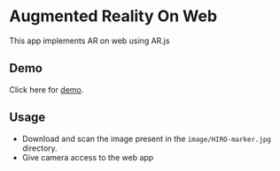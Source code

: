 # Augmented Reality On Web

This app implements AR on web using AR.js

## Demo

Click here for [demo](https://somsubhra1.github.io/augmented-reality-web-app/).

## Usage

- Download and scan the image present in the `image/HIRO-marker.jpg` directory.
- Give camera access to the web app
